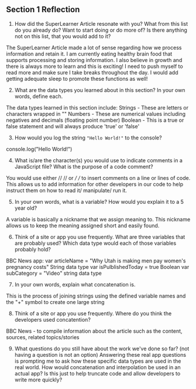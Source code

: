## Section 1 Reflection

1. How did the SuperLearner Article resonate with you? What from this list do you already do? Want to start doing or do more of? Is there anything not on this list, that you would add to it?

The SuperLearner Article made a lot of sense regarding how we process information and retain it. I am currently eating healthy brain food that supports processing and storing information. I also believe in growth and there is always more to learn and this is exciting! I need to push myself to read more and make sure I take breaks throughout the day. I would add getting adequate sleep to promote these functions as well!  

2. What are the data types you learned about in this section? In your own words, define each.

The data types learned in this section include:
Strings - These are letters or characters wrapped in ""
Numbers - These are numerical values including negatives and decimals (floating point number)
Boolean - This is a true or false statement and will always produce 'true' or 'false'

3. How would you log the string `"Hello World!"` to the console?

console.log("Hello World!")

4. What is/are the character(s) you would use to indicate comments in a JavaScript file? What is the purpose of a code comment?

You would use either // // or */ /* to insert comments on a line or lines of code. This allows us to add information for other developers in our code to help instruct them on how to read it/ manipulate/ run it.

5. In your own words, what is a variable? How would you explain it to a 5 year old?

A variable is basically a nickname that we assign meaning to. This nickname allows us to keep the meaning assigned short and easily found.

6. Think of a site or app you use frequently. What are three variables that are probably used? Which data type would each of those variables probably hold?

BBC News app:
var articleName = "Why Utah is making men pay women's pregnancy costs" String data type
var isPulblishedToday = true    Boolean
var subCategory = "Video"  string data type

7. In your own words, explain what concatenation is.

This is the process of joining strings using the defined variable names and the "+" symbol to create one large string

8. Think of a site or app you use frequently. Where do you think the developers used concatention?

BBC News - to compile information about the article such as the content, sources, related topics/stories

9. What questions do you still have about the work we've done so far? (not having a question is not an option)
Answering these real app questions is prompting me to ask how these specific data types are used in the real world. How would concatenation and interpolation be used in an actual app? Is this just to help truncate code and allow developers to write more quickly?
